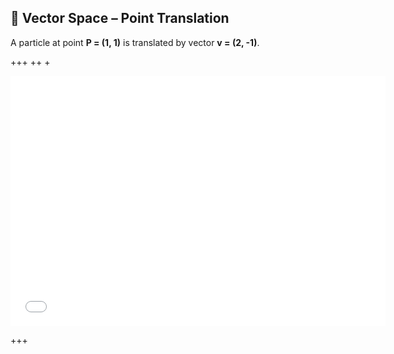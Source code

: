 ## 🧮 Vector Space – Point Translation

A particle at point **P = (1, 1)** is translated by vector **v = (2, -1)**.

+++
++
+

<!-- Just your own scripts now -->
<iframe src="./Vector_Spaces.html" width="600" height="400" style="border:none;"></iframe>

+++


